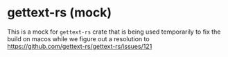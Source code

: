 # gettext-rs (mock)

This is a mock for `gettext-rs` crate that is being used temporarily to fix the build on macos while we figure out a resolution to https://github.com/gettext-rs/gettext-rs/issues/121